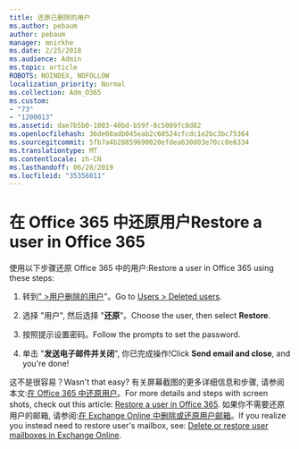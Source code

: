 ```yaml
---
title: 还原已删除的用户
ms.author: pebaum
author: pebaum
manager: mnirkhe
ms.date: 2/25/2018
ms.audience: Admin
ms.topic: article
ROBOTS: NOINDEX, NOFOLLOW
localization_priority: Normal
ms.collection: Adm_O365
ms.custom:
- "73"
- "1200013"
ms.assetid: dae7b5b0-1003-40bd-b59f-8c5009fc8d82
ms.openlocfilehash: 36de08adb045eab2c60524cfcdc1e2bc3bc75364
ms.sourcegitcommit: 5fb7a4b28859690020efdea630d03e70cc0e6334
ms.translationtype: MT
ms.contentlocale: zh-CN
ms.lasthandoff: 06/28/2019
ms.locfileid: "35356011"
---
```

# <a name="restore-a-user-in-office-365"></a><span data-ttu-id="21023-102">在 Office 365 中还原用户</span><span class="sxs-lookup"><span data-stu-id="21023-102">Restore a user in Office 365</span></span>

<span data-ttu-id="21023-103">使用以下步骤还原 Office 365 中的用户:</span><span class="sxs-lookup"><span data-stu-id="21023-103">Restore a user in Office 365 using these steps:</span></span>
  
1. <span data-ttu-id="21023-104">转到[" \>用户删除的用户](https://admin.microsoft.com/adminportal/home#/deletedusers)"。</span><span class="sxs-lookup"><span data-stu-id="21023-104">Go to [Users \> Deleted users](https://admin.microsoft.com/adminportal/home#/deletedusers).</span></span>

2. <span data-ttu-id="21023-105">选择 "用户", 然后选择 "**还原**"。</span><span class="sxs-lookup"><span data-stu-id="21023-105">Choose the user, then select **Restore**.</span></span>

3. <span data-ttu-id="21023-106">按照提示设置密码。</span><span class="sxs-lookup"><span data-stu-id="21023-106">Follow the prompts to set the password.</span></span>

4. <span data-ttu-id="21023-107">单击 "**发送电子邮件并关闭**", 你已完成操作!</span><span class="sxs-lookup"><span data-stu-id="21023-107">Click **Send email and close**, and you're done!</span></span>

<span data-ttu-id="21023-108">这不是很容易？</span><span class="sxs-lookup"><span data-stu-id="21023-108">Wasn't that easy?</span></span> <span data-ttu-id="21023-109">有关屏幕截图的更多详细信息和步骤, 请参阅本文:[在 Office 365 中还原用户](https://support.office.com/article/2c261e42-5dd1-48b0-845f-2a016d29cfc1.aspx)。</span><span class="sxs-lookup"><span data-stu-id="21023-109">For more details and steps with screen shots, check out this article: [Restore a user in Office 365](https://support.office.com/article/2c261e42-5dd1-48b0-845f-2a016d29cfc1.aspx).</span></span> <span data-ttu-id="21023-110">如果你不需要还原用户的邮箱, 请参阅:[在 Exchange Online 中删除或还原用户邮箱](https://docs.microsoft.com/exchange/recipients-in-exchange-online/delete-or-restore-mailboxes)。</span><span class="sxs-lookup"><span data-stu-id="21023-110">If you realize you instead need to restore user's mailbox, see: [Delete or restore user mailboxes in Exchange Online](https://docs.microsoft.com/exchange/recipients-in-exchange-online/delete-or-restore-mailboxes).</span></span>